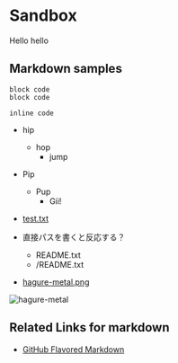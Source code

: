 Sandbox
=======

Hello hello

## Markdown samples

```
block code
block code
```

`inline code`

- hip
  - hop
    - jump
- Pip
  - Pup
    - Gii!

- [test.txt](test.txt)
- 直接パスを書くと反応する？
  - README.txt
  - /README.txt
- [hagure-metal.png](http://kjirou.net/hagure-metal.png)

![hagure-metal](http://kjirou.net/hagure-metal.png)


## Related Links for markdown

- [GitHub Flavored Markdown](https://help.github.com/articles/github-flavored-markdown)
